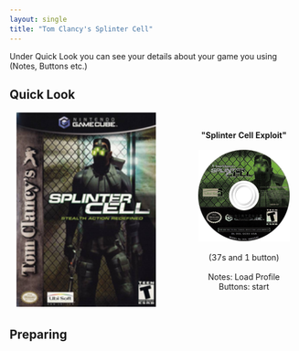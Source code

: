 ```yaml
---
layout: single
title: "Tom Clancy's Splinter Cell"
---
```

Under Quick Look you can see your details about your game you using (Notes, Buttons etc.)
## Quick Look
<!--TODO: Maybe there are some other ways to do it, but it works lol-->
<table style="table-layout: fixed; width: 552px">
<colgroup>
<col style="width: 268px">
<col style="width: 284px">
</colgroup>
<thead>
  <tr>
    <td style="text-align:center">
      <img src="/images/gameArt/GCEE/GCEE_box.png" alt="Splinter Cell Box Art" width="244" height="340">
    </td>
    <td style="text-align:center">
      <b>"Splinter Cell Exploit"</b><br>
      <br><img src="/images/gameArt/GCEE/GCEE_disc.png" alt="Splinter Cell Disc Art" width="160" height="160">
      <br>
      <br>(37s and 1 button)<br>
      <br>Notes: Load Profile
      <br>Buttons: start
      <br>
    </td>
  </tr>
</thead>
</table>
<!--  //////////////////////////////////////////////////////////   -->

## Preparing